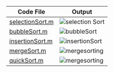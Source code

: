 | Code File | Output |
|-----------|--------|
|[selectionSort.m](./Codes/selectionSort.m)|![selection Sort](https://github.com/user-attachments/assets/37568ed3-831b-4c8e-ae18-a82823366b96)|
|[bubbleSort.m](./Codes/bubbleSort.m)|![bubbleSort](https://github.com/user-attachments/assets/2860c711-121b-439f-a42f-19cbbda1b95d)|
|[insertionSort.m](./Codes/insertionSort.m)|![insertionSort](https://github.com/user-attachments/assets/d3a1c97a-8745-4536-9948-5715f49d0cfc)|
|[mergeSort.m](./Codes/mergesorting.m)|![mergesorting](https://github.com/user-attachments/assets/03b6b982-e168-4ea6-885c-751292ff2ae0)|
|[quickSort.m](./Codes/quickSort.m)|![mergesorting](https://github.com/user-attachments/assets/03b6b982-e168-4ea6-885c-751292ff2ae0)|
